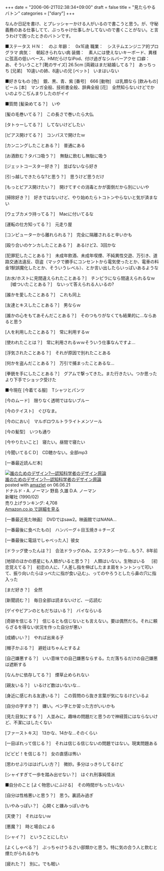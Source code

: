+++
date = "2006-06-21T02:38:34+09:00"
draft = false
title = "見たらやるバトン"
categories = ["diary"]
+++

なんか日記を書け、とプレッシャーかける人がいるので書こうと思う。が、守秘義務のある仕事してて、ぶっちゃけ仕事しかしてないので書くことがない。と言うわけで困ったときのバトンです。

■ステータス
ＨＮ：　のぶ
年齢：　0x1E歳
職業：　システムエンジニア的プログラマ
病気：　朝起きられない病
装備：　素人には使えないキーボード、異様に弦高の低いベース、HMだらけなiPod、付け過ぎなシルバーアクセ
口癖：　あ、そういうこと?
[靴のサイズ] 26.5cm
[両親はまだ結婚してる？]　あっちっち
[兄弟]　10違いの姉、8違いの兄
[ペット]　いまはいない

■好きなもの
[色]　銀、黒、青、紫
[番号]　666
[動物]　ほ乳類なら
[飲みもの]　ビール
[本]　マンガ全般、技術書全般、辞典全般
[花]　全然知らないけどでかいのよりこぢんまりしたのがイイ

■質問
[髪染めてる？]　いや

[髪の毛巻いてる？]　この長さで巻いたら大仏

[タトゥーしてる？]　してないけどしたい

[ピアス開けてる？]　コンパスで開けたｗ

[カンニングしたことある？]　普通にある

[お酒飲む？タバコ吸う？］　無駄に飲むし無駄に吸う

[ジェットコースター好き？]　並ばないなら好き

[引っ越しできたらな?と思う？]　思うけど思うだけ

[もっとピアス開けたい？]　開けてすぐの消毒とかが面倒だから別にいいや

[掃除好き？]　好きではないけど、やり始めたらトコトンやらないと気が済まない

[ウェブカメラ持ってる？]　Macに付いてるな

[運転の仕方知ってる？]　元走り屋

[コンピューターから離れられる？]　完全に隔離されると辛いかも

[殴り合いのケンカしたことある？]　あるけど2、3回かな

[犯罪犯したことある？]　未成年飲酒、未成年喫煙、不純異性交遊、万引き、道路交通法違反、窃盗（マックで勝手にコンセントから電気使ったとか、電車の料金1駅誤魔化したとか、そういうレベル）、とか言い出したらいっぱいあるような

[お水/ホストに見間違えられたことある？]　チンピラになら間違えられるなｗ
　
[嘘ついたことある？]　ないって答えられる人いるの?

[誰かを愛したことある？]　これも同上

[友達とキスしたことある？]　男ならｗ

[誰かの心をもてあそんだことある？]　そのつもりがなくても結果的に…ならあると思う

[人を利用したことある？]　常に利用するｗ

[使われたことは？]　常に利用されるｗｗそういう仕事なんですよ…

[浮気されたことある？]　それが原因で別れたことある

[何かを盗んだことある？]　万引で捕まったことあるな…

[拳銃を手にしたことある？]　グアムで撃ってきた。また行きたい。つか思ったより下手でショック受けた

■今現在
[今着てる服]　Tシャツとパンツ

[今のムード]　限りなく透明ではないブルー

[今のテイスト]　ぐびなま。

[今のにおい]　マルボロウルトラライトメンソール

[今の髪型]　いつも通り

[今やりたいこと]　寝たい。昼間で寝たい

[今聞いてるＣＤ]　CD聴かない。全部mp3

[一番最近読んだ本]　<div><div><a href="http://www.amazon.co.jp/exec/obidos/ASIN/478850362X/realbeat-22/ref=nosim/" name="amazletlink"><img src="http://images-jp.amazon.com/images/P/478850362X.09.MZZZZZZZ.jpg" alt="誰のためのデザイン?―認知科学者のデザイン原論" /></a></div><div><div><a href="http://www.amazon.co.jp/exec/obidos/ASIN/478850362X/realbeat-22/ref=nosim/" name="amazletlink">誰のためのデザイン?―認知科学者のデザイン原論</a><div>posted with <a href="http://www.amazlet.com/browse/ASIN/478850362X/realbeat-22" title="誰のためのデザイン?―認知科学者のデザイン原論">amazlet</a> on 06.06.21</div></div><div>ドナルド・A. ノーマン 野島 久雄 D.A.  ノーマン <br />新曜社 (1990/02)<br />売り上げランキング: 4,708<br /></div><div><a href="http://www.amazon.co.jp/exec/obidos/ASIN/478850362X/realbeat-22/ref=nosim/" name="amazletlink">Amazon.co.jp で詳細を見る</a></div></div><div></div></div>

[一番最近見た映画]　DVDではsaw2。映画館ではNANA…

[一番最後に食べたもの]　ハンバーグ＋目玉焼き＋チーズ

[一番最後に電話でしゃべった人］彼女

[ドラッグ使ったんは？]　合法ドラッグのみ。エクスタシーかな…もう7、8年前

[地球のほかの惑星にも人類がいると思う？]　人類はいない。生物はいる
　
[初恋覚えてる？]　初恋の人に、「人差し指を伸ばしたまま肩をトントンって叩いて、振り向いたらほっぺたに指が食い込む」、ってのやろうとしたら鼻の穴に指入った

[まだ好き？]　全然

[新聞読む？]　毎日全部は読まないけど、一応読む

[ゲイやビアンのともだちはいる？]　バイならいる

[奇跡を信じる？]　信じるとも信じないとも言えない。要は偶然だろ。それに頼らざるを得ない状況を作った自分が悪い

[成績いい？]　やれば出来る子

[帽子かぶる？]　避妊はちゃんとするよ

[自己嫌悪する？]　いい意味での自己嫌悪ならする。ただ落ちるだけの自己嫌悪は遮断する

[なんかに依存してる？]　煙草止められない

[親友いる？]　いるけど数はいないな…

[身近に感じれる友達いる？]　この質問のら抜き言葉が気になるけどいるよ

[自分の字すき？]　嫌い。ペン字とか習った方がいいかも

[見た目気にする？]　人並みに。趣味の問題だと思うので神経質にはならないけど、不潔にはしたくない

[ファーストキス]　13かな、14かな…そのくらい

[一目ぼれって信じる？]　それは信じる信じないの問題ではない。現実問題ある

[ビビビ！を信じる？]　女の直感は怖い

[思わせぶりははげしい方？]　微妙。多分はっきりしてるけど

[シャイすぎて一歩を踏み出せない？]　はぐれ刑事純情派

■自分のこと
[よく物思いにふける]　その時間がもったいない

[自分は性格悪いと思う？]　思う。裏読み過ぎ

[いやみっぽい？]　心開くと嫌みっぽいかも

[天使？]　それはないｗ

[悪魔？]　時と場合による

[シャイ？]　ということにしたい

[よくしゃべる？]　ぶっちゃけうるさい部類かと思う。特に気の合う人と飲むと煙たがられるかも

[疲れた？]　別に。でも眠い
